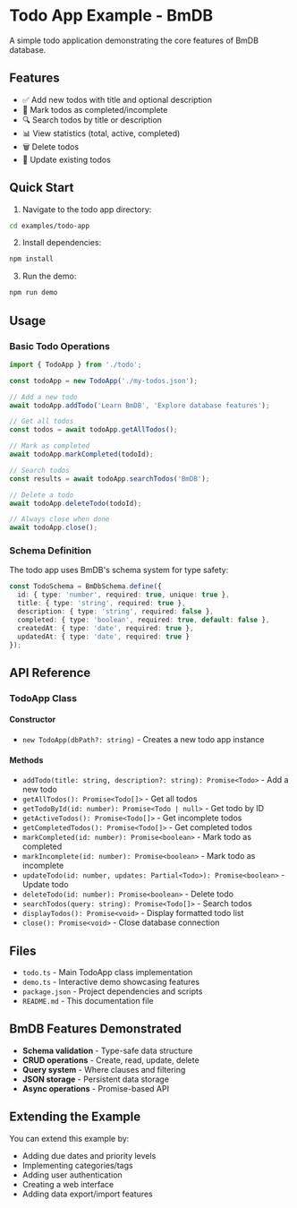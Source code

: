 # Todo App Example - BmDB

A simple todo application demonstrating the core features of BmDB database.

## Features

- ✅ Add new todos with title and optional description
- 📝 Mark todos as completed/incomplete
- 🔍 Search todos by title or description
- 📊 View statistics (total, active, completed)
- 🗑️ Delete todos
- 📝 Update existing todos

## Quick Start

1. Navigate to the todo app directory:
```bash
cd examples/todo-app
```

2. Install dependencies:
```bash
npm install
```

3. Run the demo:
```bash
npm run demo
```

## Usage

### Basic Todo Operations

```typescript
import { TodoApp } from './todo';

const todoApp = new TodoApp('./my-todos.json');

// Add a new todo
await todoApp.addTodo('Learn BmDB', 'Explore database features');

// Get all todos
const todos = await todoApp.getAllTodos();

// Mark as completed
await todoApp.markCompleted(todoId);

// Search todos
const results = await todoApp.searchTodos('BmDB');

// Delete a todo
await todoApp.deleteTodo(todoId);

// Always close when done
await todoApp.close();
```

### Schema Definition

The todo app uses BmDB's schema system for type safety:

```typescript
const TodoSchema = BmDbSchema.define({
  id: { type: 'number', required: true, unique: true },
  title: { type: 'string', required: true },
  description: { type: 'string', required: false },
  completed: { type: 'boolean', required: true, default: false },
  createdAt: { type: 'date', required: true },
  updatedAt: { type: 'date', required: true }
});
```

## API Reference

### TodoApp Class

#### Constructor
- `new TodoApp(dbPath?: string)` - Creates a new todo app instance

#### Methods
- `addTodo(title: string, description?: string): Promise<Todo>` - Add a new todo
- `getAllTodos(): Promise<Todo[]>` - Get all todos
- `getTodoById(id: number): Promise<Todo | null>` - Get todo by ID
- `getActiveTodos(): Promise<Todo[]>` - Get incomplete todos
- `getCompletedTodos(): Promise<Todo[]>` - Get completed todos
- `markCompleted(id: number): Promise<boolean>` - Mark todo as completed
- `markIncomplete(id: number): Promise<boolean>` - Mark todo as incomplete
- `updateTodo(id: number, updates: Partial<Todo>): Promise<boolean>` - Update todo
- `deleteTodo(id: number): Promise<boolean>` - Delete todo
- `searchTodos(query: string): Promise<Todo[]>` - Search todos
- `displayTodos(): Promise<void>` - Display formatted todo list
- `close(): Promise<void>` - Close database connection

## Files

- `todo.ts` - Main TodoApp class implementation
- `demo.ts` - Interactive demo showcasing features
- `package.json` - Project dependencies and scripts
- `README.md` - This documentation file

## BmDB Features Demonstrated

- **Schema validation** - Type-safe data structure
- **CRUD operations** - Create, read, update, delete
- **Query system** - Where clauses and filtering
- **JSON storage** - Persistent data storage
- **Async operations** - Promise-based API

## Extending the Example

You can extend this example by:

- Adding due dates and priority levels
- Implementing categories/tags
- Adding user authentication
- Creating a web interface
- Adding data export/import features